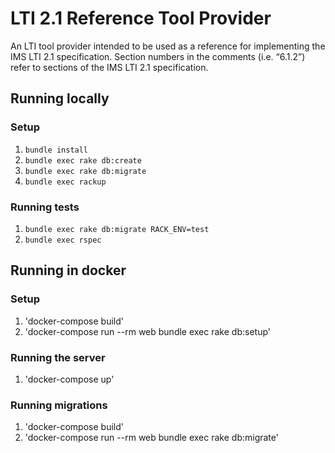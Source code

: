 # LTI 2.1 Reference Tool Provider
An LTI tool provider intended to be used as a reference for implementing the IMS LTI 2.1 specification. Section numbers in the comments (i.e. “6.1.2”) refer to sections of the IMS LTI 2.1 specification.

## Running locally
### Setup
1. `bundle install`
2. `bundle exec rake db:create`
3. `bundle exec rake db:migrate`
4. `bundle exec rackup`

### Running tests
1. `bundle exec rake db:migrate RACK_ENV=test`
2. `bundle exec rspec`


## Running in docker

### Setup
1. 'docker-compose build'
2. 'docker-compose run --rm web bundle exec rake db:setup'

### Running the server
1. 'docker-compose up'

### Running migrations
1. 'docker-compose build'
2. 'docker-compose run --rm web bundle exec rake db:migrate'
